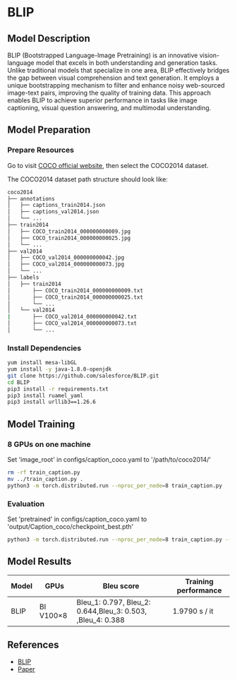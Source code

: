 # BLIP

## Model Description

BLIP (Bootstrapped Language-Image Pretraining) is an innovative vision-language model that excels in both understanding
and generation tasks. Unlike traditional models that specialize in one area, BLIP effectively bridges the gap between
visual comprehension and text generation. It employs a unique bootstrapping mechanism to filter and enhance noisy
web-sourced image-text pairs, improving the quality of training data. This approach enables BLIP to achieve superior
performance in tasks like image captioning, visual question answering, and multimodal understanding.

## Model Preparation

### Prepare Resources

Go to visit [COCO official website](https://cocodataset.org/#download), then select the COCO2014 dataset.

The COCO2014 dataset path structure should look like:

```sh
coco2014
├── annotations
│   ├── captions_train2014.json
│   ├── captions_val2014.json
│   └── ...
├── train2014
│   ├── COCO_train2014_000000000009.jpg
│   ├── COCO_train2014_000000000025.jpg
│   └── ...
├── val2014
│   ├── COCO_val2014_000000000042.jpg
│   ├── COCO_val2014_000000000073.jpg
│   └── ...
├── labels
│   ├── train2014
│       ├── COCO_train2014_000000000009.txt
│       ├── COCO_train2014_000000000025.txt
│       └── ... 
│   └── val2014
|       ├── COCO_val2014_000000000042.txt
│       ├── COCO_val2014_000000000073.txt
│       └── ... 
```

### Install Dependencies

```sh
yum install mesa-libGL
yum install -y java-1.8.0-openjdk
git clone https://github.com/salesforce/BLIP.git
cd BLIP
pip3 install -r requirements.txt
pip3 install ruamel_yaml
pip3 install urllib3==1.26.6
```

## Model Training

### 8 GPUs on one machine

Set 'image_root' in configs/caption_coco.yaml to '/path/to/coco2014/'

```sh
rm -rf train_caption.py
mv ../train_caption.py .
python3 -m torch.distributed.run --nproc_per_node=8 train_caption.py 
```

### Evaluation

Set 'pretrained' in configs/caption_coco.yaml to 'output/Caption_coco/checkpoint_best.pth'

```sh
python3 -m torch.distributed.run --nproc_per_node=8 train_caption.py --evaluate
```

## Model Results

| Model | GPUs      | Bleu score                                                 | Training performance |
|-------|-----------|------------------------------------------------------------|----------------------|
| BLIP  | BI V100×8 | Bleu_1: 0.797, Bleu_2: 0.644,Bleu_3: 0.503, ,Bleu_4: 0.388 | 1.9790 s / it        |

## References

- [BLIP](https://github.com/salesforce/BLIP)
- [Paper](https://proceedings.mlr.press/v162/li22n/li22n.pdf)

